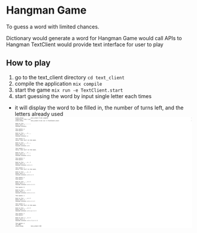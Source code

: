 # Hangman Game
To guess a word with limited chances.

Dictionary would generate a word for Hangman
Game would call APIs to Hangman
TextClient would provide text interface for user to play

## How to play
1. go to the text_client directory
`cd text_client`
2. compile the application
`mix compile`
3. start the game
`mix run -e TextClient.start`
4. start guessing the word by input single letter each times
- it will display the word to be filled in, the number of turns left, and the letters already used
![image](https://github.com/ckyyyy/hangman/blob/master/image/text_client_interface.png)
